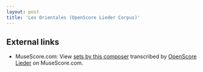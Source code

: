 ```yaml
---
layout: post
title: 'Les Orientales (OpenScore Lieder Corpus)'
---
```


## External links

- MuseScore.com: View [sets by this composer] transcribed by [OpenScore Lieder] on MuseScore.com.

[sets by this composer]: https://musescore.com/openscore-lieder-corpus/sets/5101248
[OpenScore Lieder]: https://musescore.com/openscore-lieder-corpus

